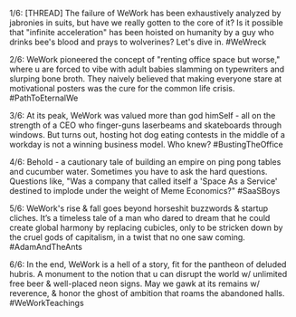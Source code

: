 1/6: [THREAD] The failure of WeWork has been exhaustively analyzed by jabronies in suits, but have we really gotten to the core of it? Is it possible that "infinite acceleration" has been hoisted on humanity by a guy who drinks bee's blood and prays to wolverines? Let's dive in. #WeWreck

2/6: WeWork pioneered the concept of "renting office space but worse," where u are forced to vibe with adult babies slamming on typewriters and slurping bone broth. They naively believed that making everyone stare at motivational posters was the cure for the common life crisis. #PathToEternalWe

3/6: At its peak, WeWork was valued more than god himSelf - all on the strength of a CEO who finger-guns laserbeams and skateboards through windows. But turns out, hosting hot dog eating contests in the middle of a workday is not a winning business model. Who knew? #BustingTheOffice

4/6: Behold - a cautionary tale of building an empire on ping pong tables and cucumber water. Sometimes you have to ask the hard questions. Questions like, "Was a company that called itself a 'Space As a Service' destined to implode under the weight of Meme Economics?" #SaaSBoys

5/6: WeWork's rise & fall goes beyond horseshit buzzwords & startup cliches. It’s a timeless tale of a man who dared to dream that he could create global harmony by replacing cubicles, only to be stricken down by the cruel gods of capitalism, in a twist that no one saw coming. #AdamAndTheAnts

6/6: In the end, WeWork is a hell of a story, fit for the pantheon of deluded hubris. A monument to the notion that u can disrupt the world w/ unlimited free beer & well-placed neon signs. May we gawk at its remains w/ reverence, & honor the ghost of ambition that roams the abandoned halls. #WeWorkTeachings